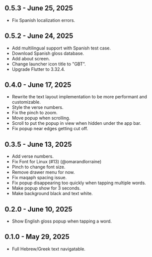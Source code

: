 ## 0.5.3 - June 25, 2025

- Fix Spanish localization errors.

## 0.5.2 - June 24, 2025

- Add multilingual support with Spanish test case.
- Download Spanish gloss database.
- Add about screen.
- Change launcher icon title to "GBT".
- Upgrade Flutter to 3.32.4.

## 0.4.0 - June 17, 2025

- Rewrite the text layout implementation to be more performant and customizable.
- Style the verse numbers.
- Fix the pinch to zoom.
- Move popup when scrolling.
- Scroll to put the popup in view when hidden under the app bar.
- Fix popup near edges getting cut off.

## 0.3.5 - June 13, 2025

- Add verse numbers.
- Fix Font for Linux (#13) (@omarandlorraine)
- Pinch to change font size.
- Remove drawer menu for now.
- Fix maqaph spacing issue.
- Fix popup disappearing too quickly when tapping multiple words.
- Make popup show for 3 seconds.
- Make background black and text white.

## 0.2.0 - June 10, 2025

- Show English gloss popup when tapping a word.

## 0.1.0 - May 29, 2025

- Full Hebrew/Greek text navigatable.